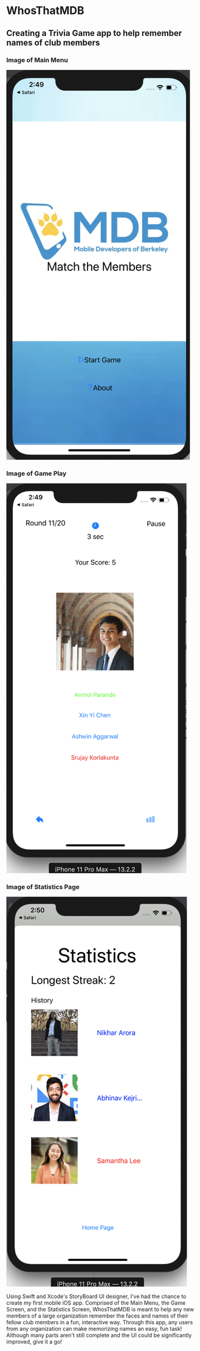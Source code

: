# WhosThatMDB

## Creating a Trivia Game app to help remember names of club members

### Image of Main Menu
![Image of Main Menu](https://github.com/jameswsj10/MDBMeetTheMember/blob/master/images/mainMenuScreen.png)

### Image of Game Play
![Image of Game Play](https://github.com/jameswsj10/MDBMeetTheMember/blob/master/images/gameplayScreen.png)

### Image of Statistics Page
![Image of Statistics](https://github.com/jameswsj10/MDBMeetTheMember/blob/master/images/statsScreen.png)

Using Swift and Xcode's StoryBoard UI designer, I've had the chance to create my first mobile iOS app. Comprised of the Main Menu, the Game Screen, and the Statistics Screen, WhosThatMDB is meant to help any new members of a large organization remember the faces and names of their fellow club members in a fun, interactive way. Through this app, any users from any organization can make memorizing names an easy, fun task! Although many parts aren't still complete and the UI could be significantly improved, give it a go! 

